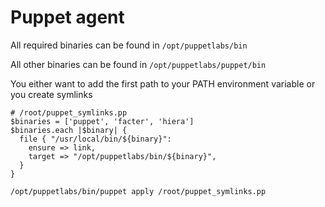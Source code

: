 # Puppet agent

All required binaries can be found in ```/opt/puppetlabs/bin```

All other binaries can be found in ```/opt/puppetlabs/puppet/bin```

You either want to add the first path to your PATH environment variable or you create symlinks

    # /root/puppet_symlinks.pp
    $binaries = ['puppet', 'facter', 'hiera']
    $binaries.each |$binary| {
      file { "/usr/local/bin/${binary}":
        ensure => link,
        target => "/opt/puppetlabs/bin/${binary}",
      }
    }

```
/opt/puppetlabs/bin/puppet apply /root/puppet_symlinks.pp
```
